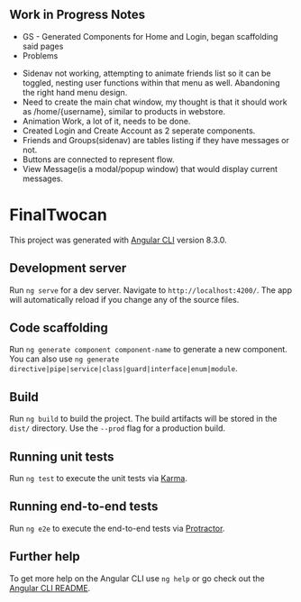 ## Work in Progress Notes

* GS - Generated Components for Home and Login, began scaffolding said pages
* Problems
- Sidenav not working, attempting to animate friends list so it can be toggled, nesting user functions within that menu as well. Abandoning the right hand menu design.
- Need to create the main chat window, my thought is that it should work as /home/{username}, similar to products in webstore.
- Animation Work, a lot of it, needs to be done.
- Created Login and Create Account as 2 seperate components.
- Friends and Groups(sidenav) are tables listing if they have messages or not.
- Buttons are connected to represent flow.
- View Message(is a modal/popup window) that would display current messages.


# FinalTwocan

This project was generated with [Angular CLI](https://github.com/angular/angular-cli) version 8.3.0.

## Development server

Run `ng serve` for a dev server. Navigate to `http://localhost:4200/`. The app will automatically reload if you change any of the source files.

## Code scaffolding

Run `ng generate component component-name` to generate a new component. You can also use `ng generate directive|pipe|service|class|guard|interface|enum|module`.

## Build

Run `ng build` to build the project. The build artifacts will be stored in the `dist/` directory. Use the `--prod` flag for a production build.

## Running unit tests

Run `ng test` to execute the unit tests via [Karma](https://karma-runner.github.io).

## Running end-to-end tests

Run `ng e2e` to execute the end-to-end tests via [Protractor](http://www.protractortest.org/).

## Further help

To get more help on the Angular CLI use `ng help` or go check out the [Angular CLI README](https://github.com/angular/angular-cli/blob/master/README.md).
